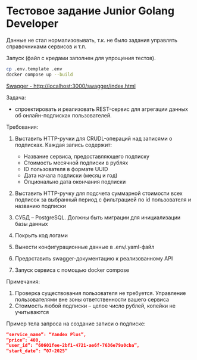 # Тестовое задание Junior Golang Developer
Данные не стал нормализовывать, т.к. не было задания управлять справочниками сервисов и т.п.

Запуск (файл с кредами заполнен для упрощения тестов). 

```bash
cp .env.template .env
docker compose up --build
```

[Swagger - http://localhost:3000/swagger/index.html](http://localhost:3000/swagger/index.html)


Задача:
- спроектировать и реализовать REST-сервис для агрегации данных об онлайн-подписках пользователей.

Требования:
1. Выставить HTTP-ручки для CRUDL-операций над записями о подписках. Каждая запись
содержит:
    - Название сервиса, предоставляющего подписку
    - Стоимость месячной подписки в рублях
    - ID пользователя в формате UUID
    - Дата начала подписки (месяц и год)
    - Опционально дата окончания подписки

2. Выставить HTTP-ручку для подсчета суммарной стоимости всех подписок за выбранный
период с фильтрацией по id пользователя и названию подписки

3. СУБД – PostgreSQL. Должны быть миграции для инициализации базы данных
4. Покрыть код логами
5. Вынести конфигурационные данные в .env/.yaml-файл
6. Предоставить swagger-документацию к реализованному API
7. Запуск сервиса с помощью docker compose

Примечания:
1. Проверка существования пользователя не требуется. Управление пользователями вне
зоны ответственности вашего сервиса
2. Стоимость любой подписки – целое число рублей, копейки не учитываются

Пример тела запроса на создание записи о подписке:

```json
“service_name”: “Yandex Plus”,
“price”: 400,
“user_id”: “60601fee-2bf1-4721-ae6f-7636e79a0cba”,
“start_date”: “07-2025”
```